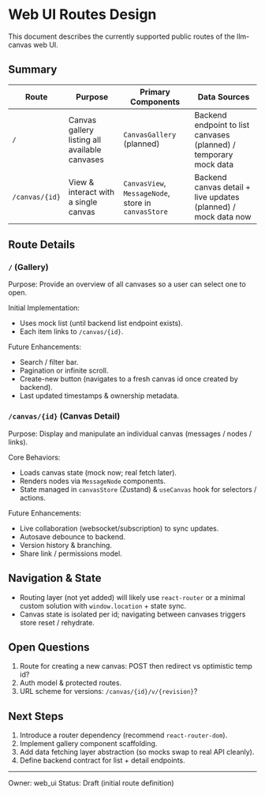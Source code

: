 # Web UI Routes Design

This document describes the currently supported public routes of the llm-canvas web UI.

## Summary

| Route          | Purpose                                       | Primary Components                                  | Data Sources                                                      |
| -------------- | --------------------------------------------- | --------------------------------------------------- | ----------------------------------------------------------------- |
| `/`            | Canvas gallery listing all available canvases | `CanvasGallery` (planned)                           | Backend endpoint to list canvases (planned) / temporary mock data |
| `/canvas/{id}` | View & interact with a single canvas          | `CanvasView`, `MessageNode`, store in `canvasStore` | Backend canvas detail + live updates (planned) / mock data now    |

## Route Details

### `/` (Gallery)

Purpose: Provide an overview of all canvases so a user can select one to open.

Initial Implementation:

- Uses mock list (until backend list endpoint exists).
- Each item links to `/canvas/{id}`.

Future Enhancements:

- Search / filter bar.
- Pagination or infinite scroll.
- Create-new button (navigates to a fresh canvas id once created by backend).
- Last updated timestamps & ownership metadata.

### `/canvas/{id}` (Canvas Detail)

Purpose: Display and manipulate an individual canvas (messages / nodes / links).

Core Behaviors:

- Loads canvas state (mock now; real fetch later).
- Renders nodes via `MessageNode` components.
- State managed in `canvasStore` (Zustand) & `useCanvas` hook for selectors / actions.

Future Enhancements:

- Live collaboration (websocket/subscription) to sync updates.
- Autosave debounce to backend.
- Version history & branching.
- Share link / permissions model.

## Navigation & State

- Routing layer (not yet added) will likely use `react-router` or a minimal custom solution with `window.location` + state sync.
- Canvas state is isolated per id; navigating between canvases triggers store reset / rehydrate.

## Open Questions

1. Route for creating a new canvas: POST then redirect vs optimistic temp id?
2. Auth model & protected routes.
3. URL scheme for versions: `/canvas/{id}/v/{revision}`?

## Next Steps

1. Introduce a router dependency (recommend `react-router-dom`).
2. Implement gallery component scaffolding.
3. Add data fetching layer abstraction (so mocks swap to real API cleanly).
4. Define backend contract for list + detail endpoints.

---

Owner: web_ui
Status: Draft (initial route definition)
